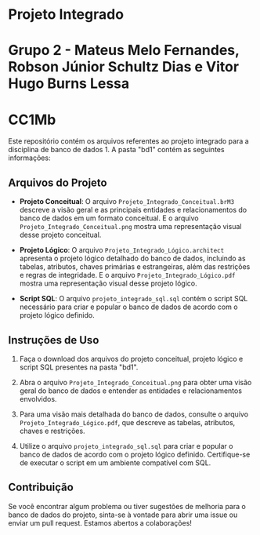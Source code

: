 # Projeto Integrado
# Grupo 2 - Mateus Melo Fernandes, Robson Júnior Schultz Dias e Vitor Hugo Burns Lessa
# CC1Mb

Este repositório contém os arquivos referentes ao projeto integrado para a disciplina de banco de dados 1. A pasta "bd1" contém as seguintes informações:

## Arquivos do Projeto

- **Projeto Conceitual**: O arquivo `Projeto_Integrado_Conceitual.brM3` descreve a visão geral e as principais entidades e relacionamentos do banco de dados em um formato conceitual. E o arquivo `Projeto_Integrado_Conceitual.png` mostra uma representação visual desse projeto conceitual.

- **Projeto Lógico**: O arquivo `Projeto_Integrado_Lógico.architect` apresenta o projeto lógico detalhado do banco de dados, incluindo as tabelas, atributos, chaves primárias e estrangeiras, além das restrições e regras de integridade. E o arquivo `Projeto_Integrado_Lógico.pdf` mostra uma representação visual desse projeto lógico.

- **Script SQL**: O arquivo `projeto_integrado_sql.sql` contém o script SQL necessário para criar e popular o banco de dados de acordo com o projeto lógico definido.

## Instruções de Uso

1. Faça o download dos arquivos do projeto conceitual, projeto lógico e script SQL presentes na pasta "bd1".

2. Abra o arquivo `Projeto_Integrado_Conceitual.png` para obter uma visão geral do banco de dados e entender as entidades e relacionamentos envolvidos.

3. Para uma visão mais detalhada do banco de dados, consulte o arquivo `Projeto_Integrado_Lógico.pdf`, que descreve as tabelas, atributos, chaves e restrições.

4. Utilize o arquivo `projeto_integrado_sql.sql` para criar e popular o banco de dados de acordo com o projeto lógico definido. Certifique-se de executar o script em um ambiente compatível com SQL.

## Contribuição

Se você encontrar algum problema ou tiver sugestões de melhoria para o banco de dados do projeto, sinta-se à vontade para abrir uma issue ou enviar um pull request. Estamos abertos a colaborações!
